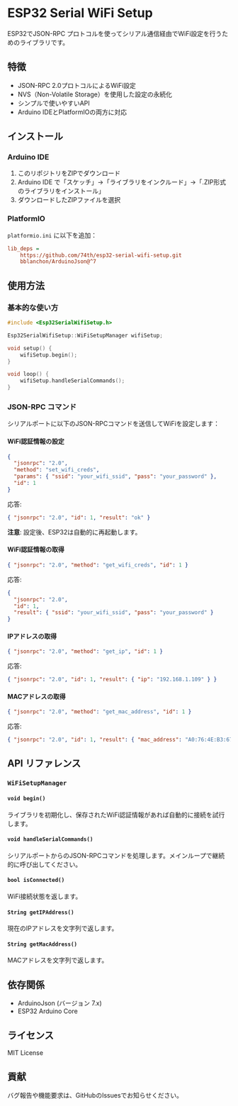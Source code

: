 # ESP32 Serial WiFi Setup

ESP32でJSON-RPC プロトコルを使ってシリアル通信経由でWiFi設定を行うためのライブラリです。

## 特徴

- JSON-RPC 2.0プロトコルによるWiFi設定
- NVS（Non-Volatile Storage）を使用した設定の永続化
- シンプルで使いやすいAPI
- Arduino IDEとPlatformIOの両方に対応

## インストール

### Arduino IDE

1. このリポジトリをZIPでダウンロード
2. Arduino IDE で「スケッチ」→「ライブラリをインクルード」→「.ZIP形式のライブラリをインストール」
3. ダウンロードしたZIPファイルを選択

### PlatformIO

`platformio.ini` に以下を追加：

```ini
lib_deps =
    https://github.com/74th/esp32-serial-wifi-setup.git
    bblanchon/ArduinoJson@^7
```

## 使用方法

### 基本的な使い方

```cpp
#include <Esp32SerialWifiSetup.h>

Esp32SerialWifiSetup::WiFiSetupManager wifiSetup;

void setup() {
    wifiSetup.begin();
}

void loop() {
    wifiSetup.handleSerialCommands();
}
```

### JSON-RPC コマンド

シリアルポートに以下のJSON-RPCコマンドを送信してWiFiを設定します：

#### WiFi認証情報の設定

```json
{
  "jsonrpc": "2.0",
  "method": "set_wifi_creds",
  "params": { "ssid": "your_wifi_ssid", "pass": "your_password" },
  "id": 1
}
```

応答:

```json
{ "jsonrpc": "2.0", "id": 1, "result": "ok" }
```

**注意**: 設定後、ESP32は自動的に再起動します。

#### WiFi認証情報の取得

```json
{ "jsonrpc": "2.0", "method": "get_wifi_creds", "id": 1 }
```

応答:

```json
{
  "jsonrpc": "2.0",
  "id": 1,
  "result": { "ssid": "your_wifi_ssid", "pass": "your_password" }
}
```

#### IPアドレスの取得

```json
{ "jsonrpc": "2.0", "method": "get_ip", "id": 1 }
```

応答:

```json
{ "jsonrpc": "2.0", "id": 1, "result": { "ip": "192.168.1.109" } }
```

#### MACアドレスの取得

```json
{ "jsonrpc": "2.0", "method": "get_mac_address", "id": 1 }
```

応答:

```json
{ "jsonrpc": "2.0", "id": 1, "result": { "mac_address": "A0:76:4E:B3:67:DC" } }
```

## API リファレンス

### `WiFiSetupManager`

#### `void begin()`

ライブラリを初期化し、保存されたWiFi認証情報があれば自動的に接続を試行します。

#### `void handleSerialCommands()`

シリアルポートからのJSON-RPCコマンドを処理します。メインループで継続的に呼び出してください。

#### `bool isConnected()`

WiFi接続状態を返します。

#### `String getIPAddress()`

現在のIPアドレスを文字列で返します。

#### `String getMacAddress()`

MACアドレスを文字列で返します。

## 依存関係

- ArduinoJson (バージョン 7.x)
- ESP32 Arduino Core

## ライセンス

MIT License

## 貢献

バグ報告や機能要求は、GitHubのIssuesでお知らせください。
